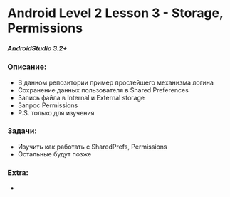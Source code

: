 # Android Level 2 Lesson 3 - Storage, Permissions

##### AndroidStudio 3.2+

### Описание:
  * В данном репозитории пример простейшего механизма логина
  * Сохранение данных пользователя в Shared Preferences
  * Запись файла в Internal и External storage
  * Запрос Permissions
  * P.S. только для изучения
  
### Задачи:
  * Изучить как работать с SharedPrefs, Permissions
  * Остальные будут позже

### Extra:
  * 